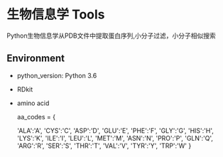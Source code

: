 # 生物信息学 Tools 

Python生物信息学从PDB文件中提取蛋白序列,小分子过滤，小分子相似搜索

## Environment 
* python_version: Python 3.6
* RDkit 
* amino acid

     aa_codes = {
     
     'ALA':'A', 'CYS':'C', 'ASP':'D', 'GLU':'E',
     'PHE':'F', 'GLY':'G', 'HIS':'H', 'LYS':'K',
     'ILE':'I', 'LEU':'L', 'MET':'M', 'ASN':'N',
     'PRO':'P', 'GLN':'Q', 'ARG':'R', 'SER':'S',
     'THR':'T', 'VAL':'V', 'TYR':'Y', 'TRP':'W'
                  }
